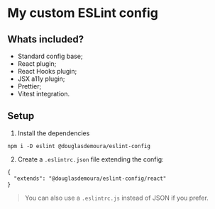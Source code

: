 # My custom ESLint config

## Whats included?

- Standard config base;
- React plugin;
- React Hooks plugin;
- JSX a11y plugin;
- Prettier;
- Vitest integration.

## Setup

1. Install the dependencies

```
npm i -D eslint @douglasdemoura/eslint-config
```

2. Create a `.eslintrc.json` file extending the config:

```
{
  "extends": "@douglasdemoura/eslint-config/react"
}
```

> You can also use a `.eslintrc.js` instead of JSON if you prefer.
